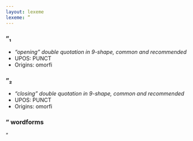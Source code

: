 ```yaml
---
layout: lexeme
lexeme: ”
---
```


###  ”₁

* _“opening” double quotation in 9-shape, common and recommended_
* UPOS:  PUNCT
* Origins: omorfi 


###  ”₂

* _“closing” double quotation in 9-shape, common and recommended_
* UPOS:  PUNCT
* Origins: omorfi 


### ” wordforms

”

